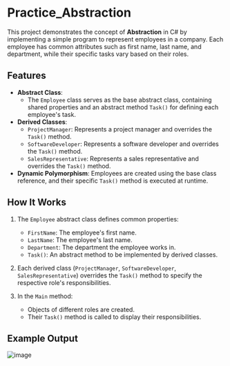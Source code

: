# Practice_Abstraction

This project demonstrates the concept of **Abstraction** in C# by implementing a simple program to represent employees in a company. Each employee has common attributes such as first name, last name, and department, while their specific tasks vary based on their roles.

## Features

- **Abstract Class**: 
  - The `Employee` class serves as the base abstract class, containing shared properties and an abstract method `Task()` for defining each employee's task.
- **Derived Classes**:
  - `ProjectManager`: Represents a project manager and overrides the `Task()` method.
  - `SoftwareDeveloper`: Represents a software developer and overrides the `Task()` method.
  - `SalesRepresentative`: Represents a sales representative and overrides the `Task()` method.
- **Dynamic Polymorphism**: Employees are created using the base class reference, and their specific `Task()` method is executed at runtime.

## How It Works

1. The `Employee` abstract class defines common properties:
   - `FirstName`: The employee's first name.
   - `LastName`: The employee's last name.
   - `Department`: The department the employee works in.
   - `Task()`: An abstract method to be implemented by derived classes.

2. Each derived class (`ProjectManager`, `SoftwareDeveloper`, `SalesRepresentative`) overrides the `Task()` method to specify the respective role's responsibilities.

3. In the `Main` method:
   - Objects of different roles are created.
   - Their `Task()` method is called to display their responsibilities.
  
## Example Output
![image](https://github.com/user-attachments/assets/c8d70d9c-b904-4b99-a745-07d3d5f700c3)
